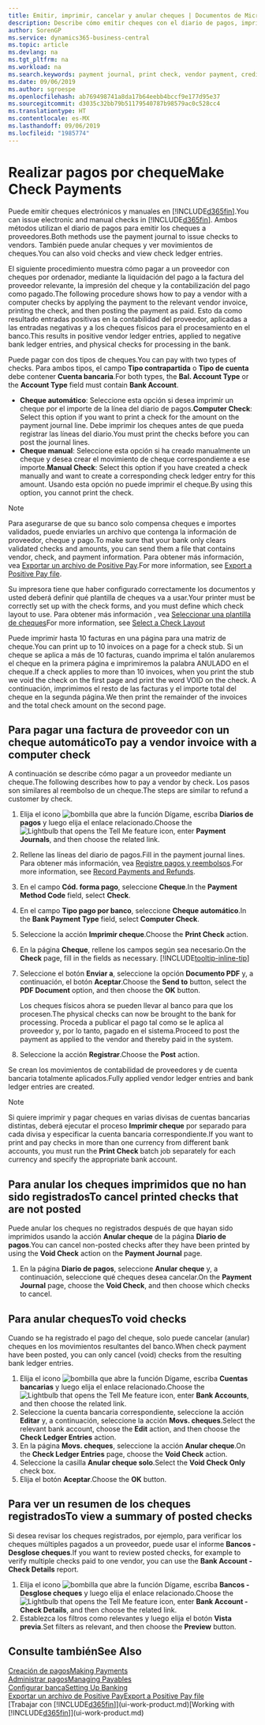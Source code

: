 ```yaml
---
title: Emitir, imprimir, cancelar y anular cheques | Documentos de Microsoft
description: Describe cómo emitir cheques con el diario de pagos, imprimir cheques y anular o ver movimientos de cheques en Business Central.
author: SorenGP
ms.service: dynamics365-business-central
ms.topic: article
ms.devlang: na
ms.tgt_pltfrm: na
ms.workload: na
ms.search.keywords: payment journal, print check, vendor payment, creditor, debt, balance due, AP
ms.date: 09/06/2019
ms.author: sgroespe
ms.openlocfilehash: ab769498741a8da17b64eebb4bccf9e177d95e37
ms.sourcegitcommit: d3035c32bb79b51179540787b98579ac0c528cc4
ms.translationtype: HT
ms.contentlocale: es-MX
ms.lasthandoff: 09/06/2019
ms.locfileid: "1985774"
---
```

# <a name="make-check-payments"></a><span data-ttu-id="a2a35-103">Realizar pagos por cheque</span><span class="sxs-lookup"><span data-stu-id="a2a35-103">Make Check Payments</span></span>
<span data-ttu-id="a2a35-104">Puede emitir cheques electrónicos y manuales en [!INCLUDE[d365fin](includes/d365fin_md.md)].</span><span class="sxs-lookup"><span data-stu-id="a2a35-104">You can issue electronic and manual checks in [!INCLUDE[d365fin](includes/d365fin_md.md)].</span></span> <span data-ttu-id="a2a35-105">Ambos métodos utilizan el diario de pagos para emitir los cheques a proveedores.</span><span class="sxs-lookup"><span data-stu-id="a2a35-105">Both methods use the payment journal to issue checks to vendors.</span></span> <span data-ttu-id="a2a35-106">También puede anular cheques y ver movimientos de cheques.</span><span class="sxs-lookup"><span data-stu-id="a2a35-106">You can also void checks and view check ledger entries.</span></span>

<span data-ttu-id="a2a35-107">El siguiente procedimiento muestra cómo pagar a un proveedor con cheques por ordenador, mediante la liquidación del pago a la factura del proveedor relevante, la impresión del cheque y la contabilización del pago como pagado.</span><span class="sxs-lookup"><span data-stu-id="a2a35-107">The following procedure shows how to pay a vendor with a computer checks by applying the payment to the relevant vendor invoice, printing the check, and then posting the payment as paid.</span></span> <span data-ttu-id="a2a35-108">Esto da como resultado entradas positivas en la contabilidad del proveedor, aplicadas a las entradas negativas y a los cheques físicos para el procesamiento en el banco.</span><span class="sxs-lookup"><span data-stu-id="a2a35-108">This results in positive vendor ledger entries, applied to negative bank ledger entries, and physical checks for processing in the bank.</span></span>

<span data-ttu-id="a2a35-109">Puede pagar con dos tipos de cheques.</span><span class="sxs-lookup"><span data-stu-id="a2a35-109">You can pay with two types of checks.</span></span> <span data-ttu-id="a2a35-110">Para ambos tipos, el campo **Tipo contrapartida** o **Tipo de cuenta** debe contener **Cuenta bancaria**.</span><span class="sxs-lookup"><span data-stu-id="a2a35-110">For both types, the **Bal. Account Type** or the **Account Type** field must contain **Bank Account**.</span></span>

- <span data-ttu-id="a2a35-111">**Cheque automático**: Seleccione esta opción si desea imprimir un cheque por el importe de la línea del diario de pagos.</span><span class="sxs-lookup"><span data-stu-id="a2a35-111">**Computer Check**: Select this option if you want to print a check for the amount on the payment journal line.</span></span> <span data-ttu-id="a2a35-112">Debe imprimir los cheques antes de que pueda registrar las líneas del diario.</span><span class="sxs-lookup"><span data-stu-id="a2a35-112">You must print the checks before you can post the journal lines.</span></span>
- <span data-ttu-id="a2a35-113">**Cheque manual**: Seleccione esta opción si ha creado manualmente un cheque y desea crear el movimiento de cheque correspondiente a ese importe.</span><span class="sxs-lookup"><span data-stu-id="a2a35-113">**Manual Check**: Select this option if you have created a check manually and want to create a corresponding check ledger entry for this amount.</span></span> <span data-ttu-id="a2a35-114">Usando esta opción no puede imprimir el cheque.</span><span class="sxs-lookup"><span data-stu-id="a2a35-114">By using this option, you cannot print the check.</span></span>

> [!NOTE]  
> <span data-ttu-id="a2a35-115">Para asegurarse de que su banco solo compensa cheques e importes validados, puede enviarles un archivo que contenga la información de proveedor, cheque y pago.</span><span class="sxs-lookup"><span data-stu-id="a2a35-115">To make sure that your bank only clears validated checks and amounts, you can send them a file that contains vendor, check, and payment information.</span></span> <span data-ttu-id="a2a35-116">Para obtener más información, vea [Exportar un archivo de Positive Pay](finance-how-positive-pay.md).</span><span class="sxs-lookup"><span data-stu-id="a2a35-116">For more information, see [Export a Positive Pay file](finance-how-positive-pay.md).</span></span>

<span data-ttu-id="a2a35-117">Su impresora tiene que haber configurado correctamente los documentos y usted deberá definir qué plantilla de cheques va a usar.</span><span class="sxs-lookup"><span data-stu-id="a2a35-117">Your printer must be correctly set up with the check forms, and you must define which check layout to use.</span></span> <span data-ttu-id="a2a35-118">Para obtener más información , vea [Seleccionar una plantilla de cheques](finance-how-define-check-layouts.md)</span><span class="sxs-lookup"><span data-stu-id="a2a35-118">For more information, see [Select a Check Layout](finance-how-define-check-layouts.md)</span></span>

<span data-ttu-id="a2a35-119">Puede imprimir hasta 10 facturas en una página para una matriz de cheque.</span><span class="sxs-lookup"><span data-stu-id="a2a35-119">You can print up to 10 invoices on a page for a check stub.</span></span> <span data-ttu-id="a2a35-120">Si un cheque se aplica a más de 10 facturas, cuando imprima el talón anularemos el cheque en la primera página e imprimiremos la palabra ANULADO en el cheque.</span><span class="sxs-lookup"><span data-stu-id="a2a35-120">If a check applies to more than 10 invoices, when you print the stub we void the check on the first page and print the word VOID on the check.</span></span> <span data-ttu-id="a2a35-121">A continuación, imprimimos el resto de las facturas y el importe total del cheque en la segunda página.</span><span class="sxs-lookup"><span data-stu-id="a2a35-121">We then print the remainder of the invoices and the total check amount on the second page.</span></span>

## <a name="to-pay-a-vendor-invoice-with-a-computer-check"></a><span data-ttu-id="a2a35-122">Para pagar una factura de proveedor con un cheque automático</span><span class="sxs-lookup"><span data-stu-id="a2a35-122">To pay a vendor invoice with a computer check</span></span>
<span data-ttu-id="a2a35-123">A continuación se describe cómo pagar a un proveedor mediante un cheque.</span><span class="sxs-lookup"><span data-stu-id="a2a35-123">The following describes how to pay a vendor by check.</span></span> <span data-ttu-id="a2a35-124">Los pasos son similares al reembolso de un cheque.</span><span class="sxs-lookup"><span data-stu-id="a2a35-124">The steps are similar to refund a customer by check.</span></span>

1. <span data-ttu-id="a2a35-125">Elija el icono ![bombilla que abre la función Dígame](media/ui-search/search_small.png "Dígame que desea hacer"), escriba **Diarios de pagos** y luego elija el enlace relacionado.</span><span class="sxs-lookup"><span data-stu-id="a2a35-125">Choose the ![Lightbulb that opens the Tell Me feature](media/ui-search/search_small.png "Tell me what you want to do") icon, enter **Payment Journals**, and then choose the related link.</span></span>
2. <span data-ttu-id="a2a35-126">Rellene las líneas del diario de pagos.</span><span class="sxs-lookup"><span data-stu-id="a2a35-126">Fill in the payment journal lines.</span></span> <span data-ttu-id="a2a35-127">Para obtener más información, vea [Registre pagos y reembolsos](payables-how-post-payments-refunds.md).</span><span class="sxs-lookup"><span data-stu-id="a2a35-127">For more information, see [Record Payments and Refunds](payables-how-post-payments-refunds.md).</span></span>
3. <span data-ttu-id="a2a35-128">En el campo **Cód. forma pago**, seleccione **Cheque**.</span><span class="sxs-lookup"><span data-stu-id="a2a35-128">In the **Payment Method Code** field, select **Check**.</span></span>
4. <span data-ttu-id="a2a35-129">En el campo **Tipo pago por banco**, seleccione **Cheque automático**.</span><span class="sxs-lookup"><span data-stu-id="a2a35-129">In the **Bank Payment Type** field, select **Computer Check**.</span></span>
5. <span data-ttu-id="a2a35-130">Seleccione la acción **Imprimir cheque**.</span><span class="sxs-lookup"><span data-stu-id="a2a35-130">Choose the **Print Check** action.</span></span>
6. <span data-ttu-id="a2a35-131">En la página **Cheque**, rellene los campos según sea necesario.</span><span class="sxs-lookup"><span data-stu-id="a2a35-131">On the **Check** page, fill in the fields as necessary.</span></span> [!INCLUDE[tooltip-inline-tip](includes/tooltip-inline-tip_md.md)]
7. <span data-ttu-id="a2a35-132">Seleccione el botón **Enviar a**, seleccione la opción **Documento PDF** y, a continuación, el botón **Aceptar**.</span><span class="sxs-lookup"><span data-stu-id="a2a35-132">Choose the **Send to** button, select the **PDF Document** option, and then choose the **OK** button.</span></span>

    <span data-ttu-id="a2a35-133">Los cheques físicos ahora se pueden llevar al banco para que los procesen.</span><span class="sxs-lookup"><span data-stu-id="a2a35-133">The physical checks can now be brought to the bank for processing.</span></span> <span data-ttu-id="a2a35-134">Proceda a publicar el pago tal como se le aplica al proveedor y, por lo tanto, pagado en el sistema.</span><span class="sxs-lookup"><span data-stu-id="a2a35-134">Proceed to post the payment as applied to the vendor and thereby paid in the system.</span></span>
8. <span data-ttu-id="a2a35-135">Seleccione la acción **Registrar**.</span><span class="sxs-lookup"><span data-stu-id="a2a35-135">Choose the **Post** action.</span></span>

<span data-ttu-id="a2a35-136">Se crean los movimientos de contabilidad de proveedores y de cuenta bancaria totalmente aplicados.</span><span class="sxs-lookup"><span data-stu-id="a2a35-136">Fully applied vendor ledger entries and bank ledger entries are created.</span></span>

> [!NOTE]  
> <span data-ttu-id="a2a35-137">Si quiere imprimir y pagar cheques en varias divisas de cuentas bancarias distintas, deberá ejecutar el proceso **Imprimir cheque** por separado para cada divisa y especificar la cuenta bancaria correspondiente.</span><span class="sxs-lookup"><span data-stu-id="a2a35-137">If you want to print and pay checks in more than one currency from different bank accounts, you must run the **Print Check** batch job separately for each currency and specify the appropriate bank account.</span></span>

## <a name="to-cancel-printed-checks-that-are-not-posted"></a><span data-ttu-id="a2a35-138">Para anular los cheques imprimidos que no han sido registrados</span><span class="sxs-lookup"><span data-stu-id="a2a35-138">To cancel printed checks that are not posted</span></span>
<span data-ttu-id="a2a35-139">Puede anular los cheques no registrados después de que hayan sido imprimidos usando la acción **Anular cheque** de la página **Diario de pagos**.</span><span class="sxs-lookup"><span data-stu-id="a2a35-139">You can cancel non-posted checks after they have been printed by using the **Void Check** action on the **Payment Journal** page.</span></span>

1. <span data-ttu-id="a2a35-140">En la página **Diario de pagos**, seleccione **Anular cheque** y, a continuación, seleccione qué cheques desea cancelar.</span><span class="sxs-lookup"><span data-stu-id="a2a35-140">On the **Payment Journal** page, choose the **Void Check**, and then choose which checks to cancel.</span></span>

## <a name="to-void-checks"></a><span data-ttu-id="a2a35-141">Para anular cheques</span><span class="sxs-lookup"><span data-stu-id="a2a35-141">To void checks</span></span>
<span data-ttu-id="a2a35-142">Cuando se ha registrado el pago del cheque, solo puede cancelar (anular) cheques en los movimientos resultantes del banco.</span><span class="sxs-lookup"><span data-stu-id="a2a35-142">When check payment have been posted, you can only cancel (void) checks from the resulting bank ledger entries.</span></span>

1. <span data-ttu-id="a2a35-143">Elija el icono ![bombilla que abre la función Dígame](media/ui-search/search_small.png "Dígame que desea hacer"), escriba **Cuentas bancarias** y luego elija el enlace relacionado.</span><span class="sxs-lookup"><span data-stu-id="a2a35-143">Choose the ![Lightbulb that opens the Tell Me feature](media/ui-search/search_small.png "Tell me what you want to do") icon, enter **Bank Accounts**, and then choose the related link.</span></span>
2. <span data-ttu-id="a2a35-144">Seleccione la cuenta bancaria correspondiente, seleccione la acción **Editar** y, a continuación, seleccione la acción **Movs. cheques**.</span><span class="sxs-lookup"><span data-stu-id="a2a35-144">Select the relevant bank account, choose the **Edit** action, and then choose the **Check Ledger Entries** action.</span></span>
3. <span data-ttu-id="a2a35-145">En la página **Movs. cheques**, seleccione la acción **Anular cheque**.</span><span class="sxs-lookup"><span data-stu-id="a2a35-145">On the **Check Ledger Entries** page, choose the **Void Check** action.</span></span>
4. <span data-ttu-id="a2a35-146">Seleccione la casilla **Anular cheque solo**.</span><span class="sxs-lookup"><span data-stu-id="a2a35-146">Select the **Void Check Only** check box.</span></span>
5. <span data-ttu-id="a2a35-147">Elija el botón **Aceptar**.</span><span class="sxs-lookup"><span data-stu-id="a2a35-147">Choose the **OK** button.</span></span>

## <a name="to-view-a-summary-of-posted-checks"></a><span data-ttu-id="a2a35-148">Para ver un resumen de los cheques registrados</span><span class="sxs-lookup"><span data-stu-id="a2a35-148">To view a summary of posted checks</span></span>
<span data-ttu-id="a2a35-149">Si desea revisar los cheques registrados, por ejemplo, para verificar los cheques múltiples pagados a un proveedor, puede usar el informe **Bancos - Desglose cheques**.</span><span class="sxs-lookup"><span data-stu-id="a2a35-149">If you want to review posted checks, for example to verify multiple checks paid to one vendor, you can use the **Bank Account - Check Details** report.</span></span>
1. <span data-ttu-id="a2a35-150">Elija el icono ![bombilla que abre la función Dígame](media/ui-search/search_small.png "Dígame que desea hacer"), escriba **Bancos - Desglose cheques** y luego elija el enlace relacionado.</span><span class="sxs-lookup"><span data-stu-id="a2a35-150">Choose the ![Lightbulb that opens the Tell Me feature](media/ui-search/search_small.png "Tell me what you want to do") icon, enter **Bank Account - Check Details**, and then choose the related link.</span></span>
2. <span data-ttu-id="a2a35-151">Establezca los filtros como relevantes y luego elija el botón **Vista previa**.</span><span class="sxs-lookup"><span data-stu-id="a2a35-151">Set filters as relevant, and then choose the **Preview** button.</span></span>

## <a name="see-also"></a><span data-ttu-id="a2a35-152">Consulte también</span><span class="sxs-lookup"><span data-stu-id="a2a35-152">See Also</span></span>
[<span data-ttu-id="a2a35-153">Creación de pagos</span><span class="sxs-lookup"><span data-stu-id="a2a35-153">Making Payments</span></span>](payables-make-payments.md)  
[<span data-ttu-id="a2a35-154">Administrar pagos</span><span class="sxs-lookup"><span data-stu-id="a2a35-154">Managing Payables</span></span>](payables-manage-payables.md)  
[<span data-ttu-id="a2a35-155">Configurar banca</span><span class="sxs-lookup"><span data-stu-id="a2a35-155">Setting Up Banking</span></span>](bank-setup-banking.md)  
[<span data-ttu-id="a2a35-156">Exportar un archivo de Positive Pay</span><span class="sxs-lookup"><span data-stu-id="a2a35-156">Export a Positive Pay file</span></span>](finance-how-positive-pay.md)  
<span data-ttu-id="a2a35-157">[Trabajar con [!INCLUDE[d365fin](includes/d365fin_md.md)]](ui-work-product.md)</span><span class="sxs-lookup"><span data-stu-id="a2a35-157">[Working with [!INCLUDE[d365fin](includes/d365fin_md.md)]](ui-work-product.md)</span></span>  
